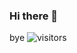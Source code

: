### Hi there 👋
bye
![visitors](https://visitor-badge.laobi.icu/badge?page_id=deolinnaidoo.deolinnaidoo)
